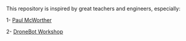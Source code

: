 This repository is inspired by great teachers and engineers, especially:

1- [Paul McWorther](https://www.youtube.com/watch?v=2AO_Gmh5K3Q&list=PLGs0VKk2DiYwEo-k0mjIkWXlkrJWAU4L9&ab_channel=PaulMcWhorter)

2- [DroneBot Workshop](https://www.youtube.com/watch?v=bEKjCDDUPaU&t=1556s&ab_channel=DroneBotWorkshop)
